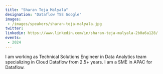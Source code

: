 ```yaml
---
title: "Sharan Teja Malyala"
designation: "Dataflow TSE Google"
images:
 - /images/speakers/sharan-teja-malyala.jpg
twitter: 
linkedin: https://www.linkedin.com/in/sharan-teja-malyala-2b0a6a128/
events:
 - 2024
---
```


I am working as Technical Solutions Engineer in Data Analytics team specializing in Cloud Dataflow from 2.5+ years. I am a SME in APAC for Dataflow.